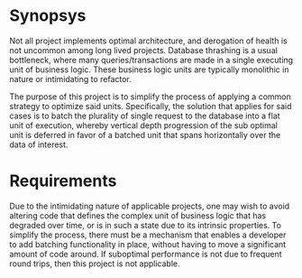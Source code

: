 # Synopsys
Not all project implements optimal architecture, and derogation of health is not uncommon among long lived projects.
Database thrashing is a usual bottleneck, where many queries/transactions are made in a single executing unit of 
business logic. These business logic units are typically monolithic in nature or intimidating to refactor.

The purpose of this project is to simplify the process of applying a common strategy to optimize said units.
Specifically, the solution that applies for said cases is to batch the plurality of single request to the database 
into a flat unit of execution, whereby vertical depth progression of the sub optimal unit is deferred in favor of
a batched unit that spans horizontally over the data of interest.

# Requirements
Due to the intimidating nature of applicable projects, one may wish to avoid altering code that defines the complex
unit of business logic that has degraded over time, or is in such a state due to its intrinsic properties. To simplify
the process, there must be a mechanism that enables a developer to add batching functionality in place, without having
to move a significant amount of code around. If suboptimal performance is not due to frequent round trips, then this
project is not applicable.